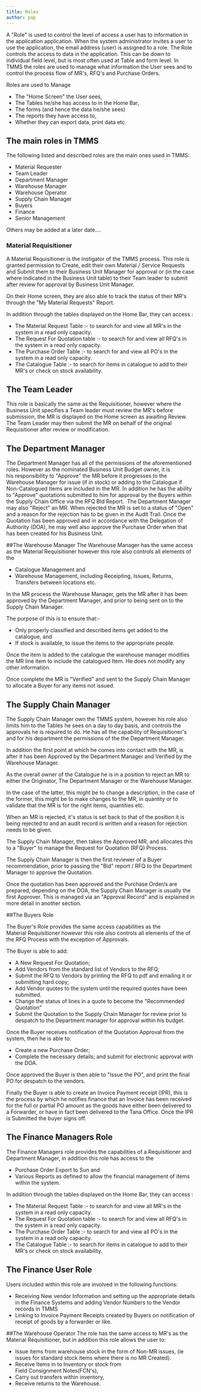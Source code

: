 ```yaml
---
title: Roles
author: pap
---
```


A "Role" is used to control the level of access a user has to information in the application application. When the system administrator invites a user to use the application, the email address (user) is assigned to a role. The Role controls the access to data in the application. This can be down to individual field level, but is most often used at Table and form level. In TMMS the roles are used to manage what information the User sees and to control the process flow of MR's, RFQ's and Purchase Orders.

Roles are used to Manage 
* The "Home Screen" the User sees, 
* The Tables he/she has access to in the Home Bar,
* The forms (and hence the data he/she sees)
* The reports they have access to,
* Whether they can export data, print data etc.

## The main roles in TMMS
The following listed and described roles are the main ones used in TMMS:
* Material Requester
* Team Leader
* Department Manager
* Warehouse Manager
* Warehouse Operator
* Supply Chain Manager
* Buyers
* Finance
* Senior Management

Others may be added at a later date....
### Material Requisitioner
A Material Requisitioner is the instigator of the TMMS process. This role is granted permission to Create, edit their own Material / Service Requests and Submit them to their Business Unit Manager for approval or (in the case where indicated in the Business Unit table) to their Team leader to submit after review for approval by Business Unit Manager. 

On their Home screen, they are also able to track the status of their MR's through the "My Material Requests" Report. 

In addition through the tables displayed on the Home Bar, they can access :
* The Material Request Table :- to search for and view all MR's in the system in a read only capacity.
* The Request For Quotation table :- to search for and view all RFQ's in the system in a read only capacity.
* The Purchase Order Table :- to search for and view all PO's in the system in a read only capacity.
* The Catalogue Table :- to search for items in catalogue to add to their MR's or check on stock availability.

## The Team Leader
This role is basically the same as the Requisitioner, however where the Business Unit specifies a Team leader must review the MR's before submission, the MR is displayed on the Home screen as awaiting Review. 
The Team Leader may then submit the MR on behalf of the original Requisitioner after review or modification.

## The Department Manager

The Department Manager has all of the permissions of the aforementioned roles. However as the nominated Business Unit Budget owner, it is his responsibility to "Approve" the MR before it progresses to the Warehouse Manager for issue (if in stock) or adding to the Catalogue if Non-Catalogued Items are included in the MR.
In addition he has the ability to "Approve" quotations submitted to him for approval by the Buyers within the Supply Chain Office via the RFQ BId Report. 
The Department Manager may also "Reject" an MR. When rejected the MR is set to a status of "Open" and a reason for the rejection has to be given in the Audit Trail.
Once the Quotation has been approved and in accordance with the Delegation of Authority (DOA), he may well also approve the Purchase Order when that has been created for his Business Unit.

##The Warehouse Manager
The Warehouse Manager has the same access as the Material Requisitioner however this role also controls all elements of the
* Catalogue Management and
* Warehouse Management, including Receipting, Issues, Returns, Transfers between locations etc.

In the MR process the Warehouse Manager, gets the MR after it has been approved by the Department Manager, and prior to being sent on to the Supply Chain Manager. 

The purpose of this is to ensure that:-

* Only properly classified and described items get added to the catalogue, and 
* If stock is available, to issue the items to the appropriate people.

Once the item is added to the catalogue the warehouse manager modifies the MR line item to include the catalogued Item. He does not modify any other information.

Once complete the MR is "Verified" and sent to the Supply Chain Manager to allocate a Buyer for any items not issued.

## The Supply Chain Manager
The Supply Chain Manager own the TMMS system, however his role also limits him to the Tables he sees on a day to day basis, and controls the approvals he is required to do. He has all the capability of Requisitioner's and for his department the permissions of the the Department Manager.

In addition the first point at which he comes into contact with the MR, is after it has been Approved by the Department Manager and Verified by the Warehouse Manager. 

As the overall owner of the Catalogue he is in a position to reject an MR to either the Originator, The Department Manager or the Warehouse Manager. 

In the case of the latter, this might be to change a description, in the case of the former, this might be to make changes to the MR, in quantity or to validate that the MR is for the right items, quantities etc. 

When an MR is rejected, it's status is set back to that of the position it is being rejected to and an audit record is written and a reason for rejection needs to be given.

The Supply Chain Manager, then takes the Approved MR, and allocates this to a "Buyer" to manage the Request for Quotation (RFQ) Process.

The Supply Chain Manager is then the first reviewer of a Buyer recommendation, prior to passing the "Bid" report / RFQ to the Department Manager to approve the Quotation.

Once the quotation has been approved and the Purchase Order/s are prepared, depending on the DOA, the Supply Chain Manager is usually the first Approver. This is managed via an "Approval Record" and is explained in more detail in another section.

##The Buyers Role

The Buyer's Role provides the same access capabilities as the Material Requisitioner however this role also controls all elements of the of the RFQ Process with the exception of Approvals.

The Buyer is able to add:
* A New Request For Quotation;
* Add Vendors from the standard list of Vendors to the RFQ;
* Submit the RFQ to Vendors by printing the RFQ to pdf and emailing it or submitting hard copy;
* Add Vendor quotes to the system until the required quotes have been submitted.
* Change the status of lines in a quote to become the "Recommended Quotation"
* Submit the Quotation to the Supply Chain Manager for review prior to despatch to the Department manager for approval within his budget.

Once the Buyer receives notification of the Quotation Approval from the system, then he is able to:
* Create a new Purchase Order;
* Complete the necessary details; and submit for electronic approval with the DOA.

Once approved the Buyer is then able to "Issue the PO", and print the final PO for despatch to the vendors.

Finally the Buyer is able to create an Invoice Payment receipt (IPR), this is the process by which he notifies finance that an Invoice has been received for the full or partial PO amount as the goods have either been delivered to a Forwarder, or have in fact been delivered to the Tana Office. Once the IPR is Submitted the buyer signs off.

## The Finance Managers Role

The Finance Managers role provides the capabilities of a Requisitioner and Department Manager, in addition this role has access to the
* Purchase Order Export to Sun and 
* Various Reports as defined to allow the financial management of items within the system.

In addition through the tables displayed on the Home Bar, they can access :
* The Material Request Table :- to search for and view all MR's in the system in a read only capacity.
* The Request For Quotation table :- to search for and view all RFQ's in the system in a read only capacity.
* The Purchase Order Table :- to search for and view all PO's in the system in a read only capacity.
* The Catalogue Table :- to search for items in catalogue to add to their MR's or check on stock availability.

## The Finance User Role 
Users included within this role are involved in the following functions:
* Receiving New vendor Information and setting up the appropriate details in the Finance Systems and adding Vendor Numbers to the Vendor records in TMMS
* Linking to Invoice Payment Receipts created by Buyers on notification of receipt of goods by a forwarder or like.

##The Warehouse Operator
The role has the same access to MR's as the Material Requisitioner, but in addition this role allows the user to:
* Issue items from warehouse stock in the form of Non-MR issues, (ie issues for standard stock items where there is no MR Created). 
* Receive Items in to Inventory or stock from Field Consignment Notes(FCN's),
* Carry out transfers within inventory,
* Receive returns to the Warehouse.
